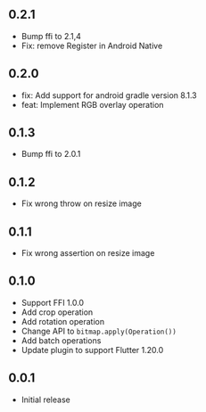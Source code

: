 ## 0.2.1
* Bump ffi to 2.1,4
* Fix: remove Register in Android Native
## 0.2.0

* fix: Add support for android gradle version 8.1.3
* feat: Implement RGB overlay operation

## 0.1.3

* Bump ffi to 2.0.1

## 0.1.2

* Fix wrong throw on resize image

## 0.1.1

* Fix wrong assertion on resize image

## 0.1.0

* Support FFI 1.0.0
* Add crop operation
* Add rotation operation
* Change API to `bitmap.apply(Operation())`
* Add batch operations
* Update plugin to support Flutter 1.20.0

## 0.0.1

* Initial release
